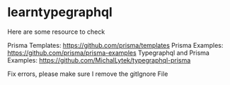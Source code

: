 # learntypegraphql

Here are some resource to check 

Prisma Templates: https://github.com/prisma/templates 
Prisma Examples: https://github.com/prisma/prisma-examples 
Typegraphql and Prisma Examples: https://github.com/MichalLytek/typegraphql-prisma 


Fix errors, please make sure I remove the gitIgnore File 
